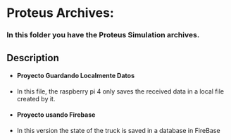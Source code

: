 <h1>Proteus Archives: </h1>

<h3>In this folder you have the Proteus Simulation archives.</h3>
<h2>Description</h2>

<ul>
  <li><h4>Proyecto Guardando Localmente Datos </h4></li>
  <li> In this file, the raspberry pi 4 only saves the received data in a local file created by it. </li>
  <li><h4>Proyecto usando Firebase </h4></li>
  <li>In this version the state of the truck is saved in a database in FireBase</li>
</ul>
